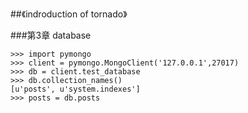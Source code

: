 ##《indroduction of tornado》

###第3章 database

```
>>> import pymongo
>>> client = pymongo.MongoClient('127.0.0.1',27017)
>>> db = client.test_database
>>> db.collection_names()
[u'posts', u'system.indexes']
>>> posts = db.posts
```

